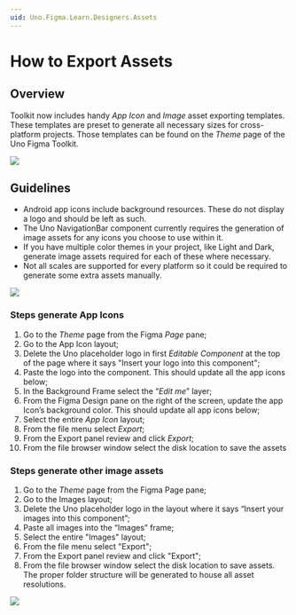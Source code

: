 ```yaml
---
uid: Uno.Figma.Learn.Designers.Assets
---
```


# How to Export Assets

## Overview

Toolkit now includes handy *App Icon* and *Image* asset exporting templates. These templates are preset to generate all necessary sizes for cross-platform projects. Those templates can be found on the *Theme* page of the Uno Figma Toolkit.

![](assets/export-overview.png)

## Guidelines

- Android app icons include background resources. These do not display a logo and should be left as such.
- The Uno NavigationBar component currently requires the generation of image assets for any icons you choose to use within it.
- If you have multiple color themes in your project, like Light and Dark, generate image assets required for each of these where necessary.
- Not all scales are supported for every platform so it could be required to generate some extra assets manually.

![](assets/export-naming.png)

### Steps generate App Icons

1. Go to the *Theme* page from the Figma *Page* pane;
2. Go to the App Icon layout;
3. Delete the Uno placeholder logo in first *Editable Component* at the top of the page where it says "Insert your logo into this component";
4. Paste the logo into the component. This should update all the app icons below;
5. In the Background Frame select the “*Edit me*” layer;
6. From the Figma Design pane on the right of the screen, update the app Icon’s background color. This should update all app icons below;
7. Select the entire *App Icon* layout;
8. From the file menu select *Export*;
9. From the Export panel review and click *Export*;
10. From the file browser window select the disk location to save the assets

### Steps generate other image assets

1. Go to the *Theme* page from the Figma Page pane;
2. Go to the Images layout;
3. Delete the Uno placeholder logo in the layout where it says “Insert your images into this component”;
4. Paste all images into the “Images” frame;
5. Select the entire "Images" layout;
6. From the file menu select "Export";
7. From the Export panel review and click "Export";
8. From the file browser window select the disk location to save assets. The proper folder structure will be generated to house all asset resolutions.

![](assets/export-window.png)